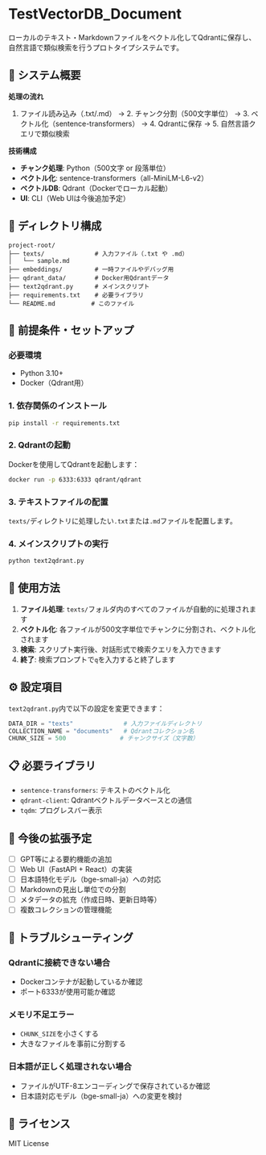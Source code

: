 # TestVectorDB_Document

ローカルのテキスト・Markdownファイルをベクトル化してQdrantに保存し、自然言語で類似検索を行うプロトタイプシステムです。

## 🎯 システム概要

**処理の流れ**
1. ファイル読み込み（.txt/.md） → 2. チャンク分割（500文字単位） → 3. ベクトル化（sentence-transformers） → 4. Qdrantに保存 → 5. 自然言語クエリで類似検索

**技術構成**
- **チャンク処理**: Python（500文字 or 段落単位）
- **ベクトル化**: sentence-transformers（all-MiniLM-L6-v2）
- **ベクトルDB**: Qdrant（Dockerでローカル起動）
- **UI**: CLI（Web UIは今後追加予定）

## 📁 ディレクトリ構成

```
project-root/
├── texts/              # 入力ファイル（.txt や .md）
│   └── sample.md
├── embeddings/         # 一時ファイルやデバッグ用
├── qdrant_data/        # Docker用Qdrantデータ
├── text2qdrant.py      # メインスクリプト
├── requirements.txt    # 必要ライブラリ
└── README.md          # このファイル
```

## 🔧 前提条件・セットアップ

### 必要環境
- Python 3.10+
- Docker（Qdrant用）

### 1. 依存関係のインストール

```bash
pip install -r requirements.txt
```

### 2. Qdrantの起動

Dockerを使用してQdrantを起動します：

```bash
docker run -p 6333:6333 qdrant/qdrant
```

### 3. テキストファイルの配置

`texts/`ディレクトリに処理したい`.txt`または`.md`ファイルを配置します。

### 4. メインスクリプトの実行

```bash
python text2qdrant.py
```

## 🚀 使用方法

1. **ファイル処理**: `texts/`フォルダ内のすべてのファイルが自動的に処理されます
2. **ベクトル化**: 各ファイルが500文字単位でチャンクに分割され、ベクトル化されます
3. **検索**: スクリプト実行後、対話形式で検索クエリを入力できます
4. **終了**: 検索プロンプトで`q`を入力すると終了します

## ⚙️ 設定項目

`text2qdrant.py`内で以下の設定を変更できます：

```python
DATA_DIR = "texts"              # 入力ファイルディレクトリ
COLLECTION_NAME = "documents"   # Qdrantコレクション名
CHUNK_SIZE = 500               # チャンクサイズ（文字数）
```

## 📋 必要ライブラリ

- `sentence-transformers`: テキストのベクトル化
- `qdrant-client`: Qdrantベクトルデータベースとの通信
- `tqdm`: プログレスバー表示

## 🔮 今後の拡張予定

- [ ] GPT等による要約機能の追加
- [ ] Web UI（FastAPI + React）の実装
- [ ] 日本語特化モデル（bge-small-ja）への対応
- [ ] Markdownの見出し単位での分割
- [ ] メタデータの拡充（作成日時、更新日時等）
- [ ] 複数コレクションの管理機能

## 🐛 トラブルシューティング

### Qdrantに接続できない場合
- Dockerコンテナが起動しているか確認
- ポート6333が使用可能か確認

### メモリ不足エラー
- `CHUNK_SIZE`を小さくする
- 大きなファイルを事前に分割する

### 日本語が正しく処理されない場合
- ファイルがUTF-8エンコーディングで保存されているか確認
- 日本語対応モデル（bge-small-ja）への変更を検討

## 📄 ライセンス

MIT License